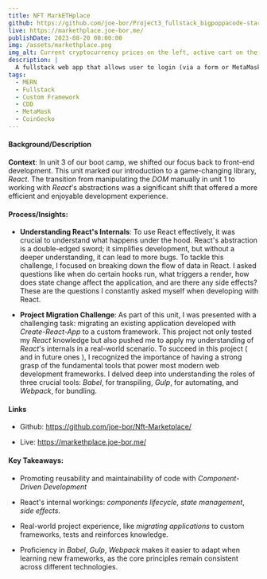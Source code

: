 ```yaml
---
title: NFT MarkETHplace
github: https://github.com/joe-bor/Project3_fullstack_bigpoppacode-starterKit
live: https://markethplace.joe-bor.me/
publishDate: 2023-08-20 00:00:00
img: /assets/markethplace.png
img_alt: Current cryptocurrency prices on the left, active cart on the right, and user browsing the nft marketplace in middle
description: |
  A fullstack web app that allows user to login (via a form or MetaMask Wallet) add their favorite NFTs to cart, and checkout. Shows you the current cryptocurrency prices using coin gecko api.
tags:
  - MERN
  - Fullstack
  - Custom Framework
  - CDD
  - MetaMask
  - CoinGecko
---
```


#### Background/Description

**Context**: In unit 3 of our boot camp, we shifted our focus back to front-end development. This unit marked our introduction to a game-changing library, *React*. The transition from manipulating the *DOM* manually in unit 1 to working with *React*'s abstractions was a significant shift that offered a more efficient and enjoyable development experience.

#### Process/Insights:

- **Understanding React's Internals**: To use React effectively, it was crucial to understand what happens under the hood. React's abstraction is a double-edged sword; it simplifies development, but without a deeper understanding, it can lead to more bugs. To tackle this challenge, I focused on breaking down the flow of data in React. I asked questions like when do certain hooks run, what triggers a render, how does state change affect the application, and are there any side effects? These are the questions I constantly asked myself when developing with React.

- **Project Migration Challenge**: As part of this unit, I was presented with a challenging task: migrating an existing application developed with *Create-React-App* to a custom framework. This project not only tested my *React* knowledge but also pushed me to apply my understanding of *React*'s internals in a real-world scenario. To succeed in this project ( and in future ones ), I recognized the importance of having a strong grasp of the fundamental tools that power most modern web development frameworks. I delved deep into understanding the roles of three crucial tools: *Babel*, for transpiling, *Gulp*, for automating, and *Webpack*, for bundling.

#### Links
- Github: <https://github.com/joe-bor/Nft-Marketplace/>

- Live: <https://markethplace.joe-bor.me/>

#### Key Takeaways:

- Promoting reusability and maintainability of code with *Component-Driven Development*

- React's internal workings: *components lifecycle*, *state management*, *side effects*.

- Real-world project experience, like *migrating applications* to custom frameworks, tests and reinforces knowledge.

- Proficiency in *Babel*, *Gulp*, *Webpack* makes it easier to adapt when learning new frameworks, as the core principles remain consistent across different technologies.